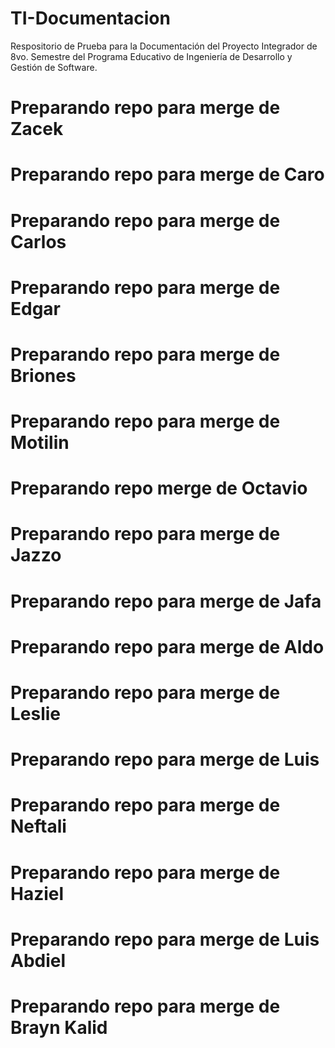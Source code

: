 # TI-Documentacion
Respositorio de Prueba para la Documentación del Proyecto Integrador de 8vo. Semestre del Programa Educativo de Ingeniería de Desarrollo y Gestión de Software.

# Preparando repo para merge de Zacek

# Preparando repo para merge de Caro

# Preparando repo para merge de Carlos

#  Preparando repo para merge de Edgar

#  Preparando repo para merge de Briones

#  Preparando repo para merge de Motilin

# Preparando repo merge de Octavio

# Preparando repo para merge de Jazzo

# Preparando repo para merge de Jafa

# Preparando repo para merge de Aldo

# Preparando repo para merge de Leslie

# Preparando repo para merge de Luis

# Preparando repo para merge de Neftali

# Preparando repo para merge de Haziel

# Preparando repo para merge de Luis Abdiel

# Preparando repo para merge de Brayn Kalid